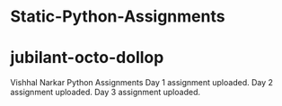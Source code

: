 # Static-Python-Assignments
# jubilant-octo-dollop 
Vishhal Narkar Python Assignments
Day 1 assignment uploaded. 
Day 2 assignment uploaded.
Day 3 assignment uploaded.